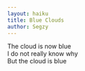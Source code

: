 ```yaml
---
layout: haiku
title: Blue Clouds
author: Segzy
---
```


The cloud is now blue<br>
I do not really know why<br>
But the cloud is blue<br>

